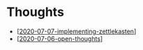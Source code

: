 # Thoughts

- [[2020-07-07-implementing-zettlekasten]]
- [[2020-07-06-open-thoughts]]

[//begin]: # "Autogenerated link references for markdown compatibility"
[2020-07-07-implementing-zettlekasten]: 2020-07-07-implementing-zettlekasten "Tuesday, 7 July 2020   Implementing Zettlekasten"
[2020-07-06-open-thoughts]: 2020-07-06-open-thoughts "Monday, 6 July 2020   Open Thoughts"
[//end]: # "Autogenerated link references"